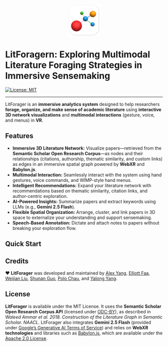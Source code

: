 <p align="center">
  <img src="img/logo.png" alt="LitForager Logo" width="100"/>
</p>

# LitForagern: Exploring Multimodal Literature Foraging Strategies in Immersive Sensemaking
[![License: MIT](https://img.shields.io/badge/License-MIT-blue.svg)](https://opensource.org/licenses/MIT)

<hr/>

LitForager is an **immersive analytics system** designed to help researchers **forage, organize, and make sense of academic literature** using **interactive 3D network visualizations** and **multimodal interactions** (gesture, voice, and menus) in **VR**.

## Features

- **Immersive 3D Literature Network:** Visualize papers—retrieved from the **Semantic Scholar Open Research Corpus**—as nodes and their relationships (citations, authorship, thematic similarity, and custom links) as edges in an immersive spatial graph powered by **WebXR** and **Babylon.js**.
- **Multimodal Interaction:** Seamlessly interact with the system using hand gestures, voice commands, and WIMP-style hand menus.
- **Intelligent Recommendations:** Expand your literature network with recommendations based on thematic similarity, citation links, and author-centric exploration.
- **AI-Powered Insights:** Summarize papers and extract keywords using LLMs (e.g., **Gemini 2.5 Flash**).
- **Flexible Spatial Organization:** Arrange, cluster, and link papers in 3D space to externalize your understanding and support sensemaking.
- **Speech-Based Annotation:** Dictate and attach notes to papers without breaking your exploration flow.

## Quick Start
## Credits

❤️ **LitForager** was developed and maintained by [Alex Yang](https://alexanderyang.me), [Elliott Faa](https://www.linkedin.com/in/elliottfaa/), [Weijian Liu](https://www.linkedin.com/in/weijian-liu-77b643237/), [Shunan Guo](https://research.adobe.com/person/shunan-guo/), [Polo Chau](https://poloclub.github.io/polochau/), and [Yalong Yang](https://ivi.cc.gatech.edu/pi.html).
## License

**LitForager** is available under the MIT License. It uses the **Semantic Scholar Open Research Corpus API** (licensed under [ODC-BY](https://opendatacommons.org/licenses/by/)), as described in *Waleed Ammar et al. 2018. Construction of the Literature Graph in Semantic Scholar. NAACL*. LitForager also integrates **Gemini 2.5 Flash** (provided under [Google’s Generative AI Terms of Service](https://ai.google.dev/terms)) and relies on **WebXR technologies** and libraries such as [Babylon.js](https://www.babylonjs.com/), which are available under the [Apache 2.0 License](https://www.apache.org/licenses/LICENSE-2.0).